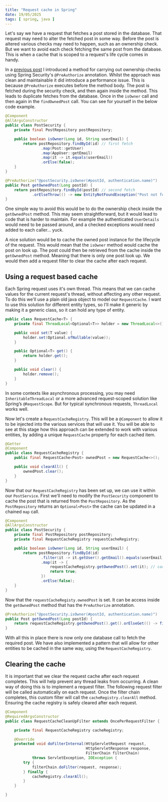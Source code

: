 ```yaml
---
title: "Request cache in Spring"
date: 19/05/2025
tags: [ spring, java ]
---
```


Let's say we have a request that fetches a post stored in the database. That request may need
to alter the fetched post in some way. Before the post is altered various checks may need to
happen, such as an ownership check. But we want to avoid each check fetching the same post
from the database. This is when a cache that is scoped to a request's life cycle comes in handy.

<!-- more -->

In a [previous post](/pre-auth-spring) I introduced a method for carrying out ownership checks
using Spring Security's `@PreAuthorize` annotation. Whilst the approach was clean and maintainable
it did introduce a performance issue. This is because `@PreAuthorize` executes before the method body. 
The post is fetched during the security check, and then again inside the method. This leads to duplicate 
fetches from the database. Once in the `isOwner` call and then again in the `findOwnedPost` call. You 
can see for yourself in the below code example.

```java
@Component
@AllArgsConstructor
public class PostSecurity {
    private final PostRepository postRepository;

    public boolean isOwner(Long id, String userEmail) {
        return postRepository.findById(id) // first fetch
                .map(Post::getUser)
                .map(AppUser::getEmail)
                .map(it -> it.equals(userEmail))
                .orElse(false);
    }
}
```

```java
@PreAuthorize("@postSecurity.isOwner(#postId, authentication.name)")
public Post getOwnedPost(Long postId) {
    return postRepository.findById(postId) // second fetch
            .orElseThrow(() -> new EntityNotFoundException("Post not found"));
}
```

One simple way to avoid this would be to do the ownership check inside the `getOwnedPost` method.
This may seem straightforward, but it would lead to code that is harder to maintain. For example
the authenticated `UserDetails` would need to be passed around, and a checked exceptions would need
added to each caller... yuck.

A nice solution would be to cache the owned post instance for the lifecycle of the request. This would
mean that the `isOwner` method would cache the post on look up. The post could then be retrieved from
the cache inside the `getOwnedPost` method. Meaning that there is only one post look up. We would then
add a request filter to clear the cache after each request.

## Using a request based cache

Each Spring request uses it's own thread. This means that we can cache values for the current request's
thread, without affecting any other request. To do this we'll use a plain old java object to model our
`RequestCache`. I want to use this solution for different entity types, so I'll make it generic by making 
it a generic class, so it can hold any type of entity.

```java
public class RequestCache<T> {
    private final ThreadLocal<Optional<T>> holder = new ThreadLocal<>();

    public void set(T value) {
        holder.set(Optional.ofNullable(value));
    }

    public Optional<T> get() {
        return holder.get();
    }

    public void clear() {
        holder.remove();
    }
}
```

<magpie-trinket>In some contexts like asynchronous processing, you may need `InheritableThreadLocal` or a 
more advanced request-scoped solution like Spring’s `@RequestScope`. But for typical synchronous requests, 
`ThreadLocal` works well.</magpie-trinket>

Now let's create a `RequestCacheRegistry`. This will be a `@Component` to allow it to be injected into
the various services that will use it. You will be able to see at this stage how this approach can be
extended to work with various entities, by adding a unique `RequestCache` property for each cached item.

```java
@Getter
@Component
public class RequestCacheRegistry {
    public final RequestCache<Post> ownedPost = new RequestCache<>();

    public void clearAll() {
        ownedPost.clear();
    }
}
```

Now that our `RequestCacheRegistry` has been set up, we can use it within our `PostService`. First we'll
need to modify the `PostSecurity` component to cache the post that is returned from the `PostRepository`.
As the `PostRepository` returns an `Optional<Post>` the cache can be updated in a chained `map` call.

```java
@Component
@AllArgsConstructor
public class PostSecurity {
    private final PostRepository postRepository;
    private final RequestCacheRegistry requestCacheRegistry;

    public boolean isOwner(Long id, String userEmail) {
        return postRepository.findById(id)
                .filter(it -> it.getUser().getEmail().equals(userEmail))
                .map(it -> {
                    requestCacheRegistry.getOwnedPost().set(it); // cache post
                    return true;
                })
                .orElse(false);
    }
}
```

Now that the `requestCacheRegisty.ownedPost` is set. It can be access inside the `getOwnedPost` method that
has the `PreAuthorize` annotation.

```java
@PreAuthorize("@postSecurity.isOwner(#postId, authentication.name)")
public Post getOwnedPost(Long postId) {
    return requestCacheRegistry.getOwnedPost().get().orElseGet(() -> findById(postId));
}
```

With all this in place there is now only one database call to fetch the required post. We have also implemented
a pattern that will allow for other entities to be cached in the same way, using the `RequestCacheRegistry`.

## Clearing the cache

It is important that we clear the request cache after each request completes. This will help prevent any thread
leaks from occurring. A clean way of doing this is to implement a request filter. The following request filter
will be called automatically on each request. Once the filter chain completes, this custom filter will call
the `cacheRegistry.clearAll` method. Ensuring the cache registry is safely cleared after each request.

```java
@Component
@RequiredArgsConstructor
public class RequestCacheCleanUpFilter extends OncePerRequestFilter {

    private final RequestCacheRegistry cacheRegistry;

    @Override
    protected void doFilterInternal(HttpServletRequest request,
                                    HttpServletResponse response,
                                    FilterChain filterChain)
            throws ServletException, IOException {
        try {
            filterChain.doFilter(request, response);
        } finally {
            cacheRegistry.clearAll();
        }
    }

}
```
